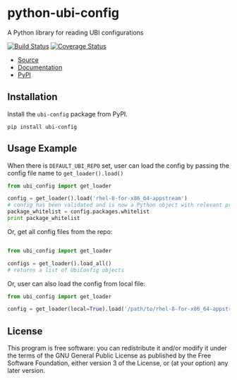 python-ubi-config
==================

A Python library for reading UBI configurations

[![Build Status](https://travis-ci.org/release-engineering/ubi-config.svg?branch=master)](https://travis-ci.org/release-engineering/ubi-config)
[![Coverage Status](https://coveralls.io/repos/github/release-engineering/ubi-config/badge.svg?branch=master)](https://coveralls.io/github/release-engineering/ubi-config?branch=master)

- [Source](https://github.com/release-engineering/ubi-config)
- [Documentation](https://release-engineering.github.io/ubi-config/)
- [PyPI](https://pypi.org/project/ubi-config)

Installation
------------

Install the `ubi-config` package from PyPI.

```
pip install ubi-config
```


Usage Example
-------------
When there is `DEFAULT_UBI_REPO` set, user can load the config by passing the config file
name to `get_loader().load()`

```python
from ubi_config import get_loader

config = get_loader().load('rhel-8-for-x86_64-appstream')
# config has been validated and is now a Python object with relevant properties
package_whitelist = config.packages.whitelist
print package_whitelist
```
Or, get all config files from the repo:
```python

from ubi_config import get_loader

configs = get_loader().load_all()
# returns a list of UbiConfig objects
```
Or, user can also load the config from local file:
```python
from ubi_config import get_loader

config = get_loader(local=True).load('/path/to/rhel-8-for-x86_64-appstream.yaml')
```

License
-------
This program is free software: you can redistribute it and/or modify
it under the terms of the GNU General Public License as published by
the Free Software Foundation, either version 3 of the License, or
(at your option) any later version.


